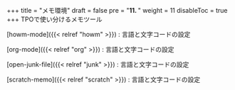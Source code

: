 +++
title = "メモ環境"
draft = false
pre = "<b>11. </b>"
weight = 11
disableToc = true
+++
TPOで使い分けるメモツール

[howm-mode]({{< relref "howm" >}})
: 言語と文字コードの設定

[org-mode]({{< relref "org" >}})
: 言語と文字コードの設定

[open-junk-file]({{< relref "junk" >}})
: 言語と文字コードの設定

[scratch-memo]({{< relref "scratch" >}})
: 言語と文字コードの設定



